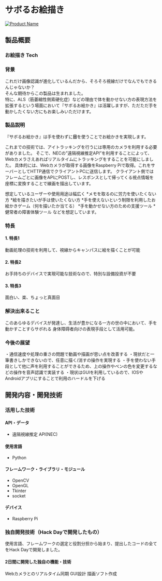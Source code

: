 # サボるお絵描き

[![Product Name](image.png)](https://www.youtube.com/watch?v=G5rULR53uMk)

## 製品概要
### お絵描き Tech

### 背景
これだけ画像認識が進化しているんだから、そろそろ視線だけでなんでもできるんじゃないか？  
そんな期待からこの製品は生まれました。  
特に、ALS（筋萎縮性側索硬化症）などの理由で体を動かせない方の表現方法を拡張するという場面において『サボるお絵かき』は活躍しますが、ただただ手を動かしたくない方にもお楽しみいただけます。

### 製品説明
『サボるお絵かき』は手を使わずに**目**を使うことでお絵かきを実現します。

これまでの技術では、アイトラッキングを行うには専用のカメラを利用する必要がありました。
そこで、NECの”遠隔視線推定API”を利用することによって、Webカメラさえあればリアルタイムにトラッキングをすることを可能にしました。
具体的には、Webカメラが取得する画像をRaspberry Piで取得。これをサーバーとしてHTTP通信でクライアントPCに送信します。
クライアント側ではフレームごとに画像をAPIにPOSTし、レスポンスとして帰ってくる視点情報を座標に変換することで線画を描出しています。

想定しているユーザーや使用用途は幅広く
*メモを取るのに労力を使いたくない方
*絵を描きたいが手は使いたくない方
*手を使えないという制限を利用したお絵かきゲーム（何を描いたか当てる）
*手を動かせない方のための支援ツール
*健常者の障害体験ツール
などを想定しています。

### 特長

#### 1. 特長1
動画処理の技術を利用して、視線からキャンパスに絵を描くことが可能

#### 2. 特長2
お手持ちのデバイスで実現可能な技術なので、特別な設備投資が不要

#### 3. 特長3
面白い、楽、ちょっと真面目

### 解決出来ること
このあらゆるデバイスが発達し、生活が豊かになる一方の世の中において、手を動かすことすらサボれる
身体障碍者向けの表現手段として活用可能。

### 今後の展望
・通信速度や処理の重さの問題で動画や描画が思い点を改善する
・現状だと一筆書きしかできないので、任意に描く/消すの操作を実現する
・手を使わない手段として他に声を利用することができるため、上の操作やペンの色を変更するなどの操作を音声認識で実装する
・現状はGUIを利用しているので、IOSやAndroidアプリにすることで利用のハードルを下げる

## 開発内容・開発技術

### 活用した技術
#### API・データ
* 遠隔視線推定 API(NEC)

#### 使用言語
* Python

#### フレームワーク・ライブラリ・モジュール
* OpenCV
* OpenGL
* Tkinter
* socket

#### デバイス
* Raspberry Pi

### 独自開発技術（Hack Dayで開発したもの）
使用言語、フレームワークの選定と役割分担から始まり、提出したコードの全てをHack Dayで開発しました。


#### 2日間に開発した独自の機能・技術
Webカメラとのリアルタイム同期
GUI設計
描画ソフト作成
